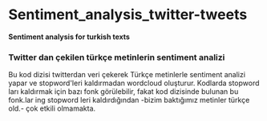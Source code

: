 # Sentiment_analysis_twitter-tweets

**Sentiment analysis for turkish texts**

### Twitter dan çekilen türkçe metinlerin sentiment analizi

Bu kod dizisi twitterdan veri çekerek Türkçe metinlerle sentiment analizi yapar ve stopword'leri kaldırmadan wordcloud oluşturur. Kodlarda stopword ları kaldırmak için bazı fonk görülebilir, fakat kod dizisinde bulunan bu fonk.lar ing stopword leri kaldırdığından -bizim baktığımız metinler türkçe old.- çok etkili olmamakta.
